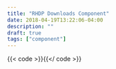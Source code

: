 ```yaml
---
title: "RHDP Downloads Component"
date: 2018-04-19T13:22:06-04:00
description: ""
draft: true
tags: ["component"]
---
```


{{< code >}}<rhdp-downlads url="https://developers.redhat.com/download-manager/rest/available/rhel,eap,devstudio,fuse,datagrid,eap,webserver,cdk,devsuite,amq,brms,bpmsuite,datavirt,mobileplatform,openshift,openjdk,dotnet,migrationtoolkit?nv=1"></rhdp-downloads>{{</ code >}}